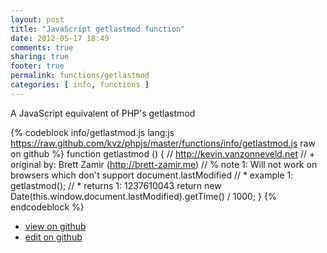 ```yaml
---
layout: post
title: "JavaScript getlastmod function"
date: 2012-05-17 18:49
comments: true
sharing: true
footer: true
permalink: functions/getlastmod
categories: [ info, functions ]
---
```

A JavaScript equivalent of PHP's getlastmod
<!-- more -->
{% codeblock info/getlastmod.js lang:js https://raw.github.com/kvz/phpjs/master/functions/info/getlastmod.js raw on github %}
function getlastmod () {
    // http://kevin.vanzonneveld.net
    // +   original by: Brett Zamir (http://brett-zamir.me)
    // %        note 1: Will not work on browsers which don't support document.lastModified
    // *     example 1: getlastmod();
    // *     returns 1: 1237610043
    return new Date(this.window.document.lastModified).getTime() / 1000;
}
{% endcodeblock %}
<ul>
 <li><a href="https://github.com/kvz/phpjs/blob/master/functions/info/getlastmod.js">view on github</a></li>
 <li><a href="https://github.com/kvz/phpjs/edit/master/functions/info/getlastmod.js">edit on github</a></li>
</ul>
